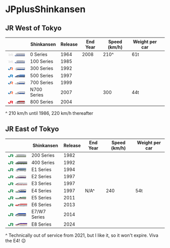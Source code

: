 # JPplusShinkansen

## JR West of Tokyo

| | Shinkansen | Release | End Year  | Speed (km/h) | Weight per car| |
| --- | --- | --- | --- | --- | --- | --- | 
|![0 Series](/src/gfx/0_series/purchase_original.png)| 0 Series | 1964 | 2008 |  210^ | 61t |
|![100 Series](/src/gfx/100_series/purchase_original_jnr.png)| 100 Series | 1985 | |
|![300 Series](/src/gfx/300_series/purchase.png)| 300 Series | 1992 | |
|![500 Series](/src/gfx/500_series/purchase.png)| 500 Series | 1997 |
|![700 Series](/src/gfx/700_series/purchase.png)| 700 Series | 1999 |
|![N700 Series](/src/gfx/n700_series/purchase.png)| N700 Series | 2007 || 300|44t|
|![800 Series](/src/gfx/800_series/purchase.png)| 800 Series | 2004 |

^ 210 km/h until 1986, 220 km/h thereafter

## JR East of Tokyo 

| | Shinkansen | Release | End Year  | Speed (km/h) | Weight per car | 
| --- | --- | --- | --- |--- | --- | 
|![200 Series](/src/gfx/200_series/purchase_original_jre.png)| 200 Series | 1982 | |
|![400 Series](/src/gfx/400_series/buy_400.png)| 400 Series | 1992 |  |
|![E1 Series](/src/gfx/e1_series/buy_e1_original.png)| E1 Series | 1994 ||
|![E2 Series](/src/gfx/e2_series/purchase.png)| E2 Series | 1997 ||
|![E3 Series](/src/gfx/e3_series/buy_e3_r.png)| E3 Series | 1997 |  |
|![E4 Series](/src/gfx/e4_series/purchase_yellow.png)| E4 Series | 1997 | N/A^ | 240 | 54t |
|![E5 Series](/src/gfx/e5_series/purchase.png)| E5 Series | 2011 | |
|![E6 Series](/src/gfx/e6_series/purchase.png)| E6 Series | 2013|   | 
|![E7 Series](/src/gfx/e7_series/purchase.png)| E7/W7 Series | 2014 | |
|![E8 Series](/src/gfx/e8_series/purchase.png)| E8 Series | 2024 ||

^ Technically out of service from 2021, but I like it, so it won't expire. Viva the E4! 😉

